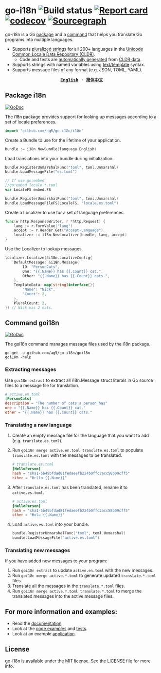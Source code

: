 # go-i18n ![Build status](https://github.com/ag5/go-i18n/workflows/Build/badge.svg) [![Report card](https://goreportcard.com/badge/github.com/ag5/go-i18n)](https://goreportcard.com/report/github.com/ag5/go-i18n) [![codecov](https://codecov.io/gh/ag5/go-i18n/branch/master/graph/badge.svg)](https://codecov.io/gh/ag5/go-i18n) [![Sourcegraph](https://sourcegraph.com/github.com/ag5/go-i18n/-/badge.svg)](https://sourcegraph.com/github.com/ag5/go-i18n?badge)

go-i18n is a Go [package](#package-i18n) and a [command](#command-goi18n) that helps you translate Go programs into multiple languages.

- Supports [pluralized strings](http://cldr.unicode.org/index/cldr-spec/plural-rules) for all 200+ languages in the [Unicode Common Locale Data Repository (CLDR)](https://www.unicode.org/cldr/charts/28/supplemental/language_plural_rules.html).
  - Code and tests are [automatically generated](https://github.com/ag5/go-i18n/tree/main/v2/internal/plural/codegen) from [CLDR data](http://cldr.unicode.org/index/downloads).
- Supports strings with named variables using [text/template](http://golang.org/pkg/text/template/) syntax.
- Supports message files of any format (e.g. JSON, TOML, YAML).

<strong align="center">
<samp>

[**English**](README.md) · [**简体中文**](.github/README.zh-Hans.md)

</samp>
</strong>

## Package i18n
[![GoDoc](https://godoc.org/github.com/ag5/go-i18n?status.svg)](https://godoc.org/github.com/ag5/go-i18n/i18n)

The i18n package provides support for looking up messages according to a set of locale preferences.

```go
import "github.com/ag5/go-i18n/i18n"
```

Create a Bundle to use for the lifetime of your application.

```go
bundle := i18n.NewBundle(language.English)
```

Load translations into your bundle during initialization.

```go
bundle.RegisterUnmarshalFunc("toml", toml.Unmarshal)
bundle.LoadMessageFile("es.toml")
```

```go
// If use go:embed
//go:embed locale.*.toml
var LocaleFS embed.FS

bundle.RegisterUnmarshalFunc("toml", toml.Unmarshal)
bundle.LoadMessageFileFS(LocaleFS, "locale.es.toml")
```

Create a Localizer to use for a set of language preferences.

```go
func(w http.ResponseWriter, r *http.Request) {
    lang := r.FormValue("lang")
    accept := r.Header.Get("Accept-Language")
    localizer := i18n.NewLocalizer(bundle, lang, accept)
}
```

Use the Localizer to lookup messages.

```go
localizer.Localize(&i18n.LocalizeConfig{
    DefaultMessage: &i18n.Message{
        ID: "PersonCats",
        One: "{{.Name}} has {{.Count}} cat.",
        Other: "{{.Name}} has {{.Count}} cats.",
    },
    TemplateData: map[string]interface{}{
        "Name": "Nick",
        "Count": 2,
    },
    PluralCount: 2,
}) // Nick has 2 cats.
```

## Command goi18n
[![GoDoc](https://godoc.org/github.com/ag5/go-i18n?status.svg)](https://godoc.org/github.com/ag5/go-i18n/goi18n)

The goi18n command manages message files used by the i18n package.

```
go get -u github.com/ag5/go-i18n/goi18n
goi18n -help
```

### Extracting messages

Use `goi18n extract` to extract all i18n.Message struct literals in Go source files to a message file for translation.

```toml
# active.en.toml
[PersonCats]
description = "The number of cats a person has"
one = "{{.Name}} has {{.Count}} cat."
other = "{{.Name}} has {{.Count}} cats."
```

### Translating a new language

1. Create an empty message file for the language that you want to add (e.g. `translate.es.toml`).
2. Run `goi18n merge active.en.toml translate.es.toml` to populate `translate.es.toml` with the messages to be translated.

   ```toml
   # translate.es.toml
   [HelloPerson]
   hash = "sha1-5b49bfdad81fedaeefb224b0ffc2acc58b09cff5"
   other = "Hello {{.Name}}"
   ```

3. After `translate.es.toml` has been translated, rename it to `active.es.toml`.

   ```toml
   # active.es.toml
   [HelloPerson]
   hash = "sha1-5b49bfdad81fedaeefb224b0ffc2acc58b09cff5"
   other = "Hola {{.Name}}"
   ```

4. Load `active.es.toml` into your bundle.

   ```go
   bundle.RegisterUnmarshalFunc("toml", toml.Unmarshal)
   bundle.LoadMessageFile("active.es.toml")
   ```

### Translating new messages

If you have added new messages to your program:

1. Run `goi18n extract` to update `active.en.toml` with the new messages.
2. Run `goi18n merge active.*.toml` to generate updated `translate.*.toml` files.
3. Translate all the messages in the `translate.*.toml` files.
4. Run `goi18n merge active.*.toml translate.*.toml` to merge the translated messages into the active message files.

## For more information and examples:

- Read the [documentation](https://godoc.org/github.com/ag5/go-i18n/v2).
- Look at the [code examples](https://github.com/ag5/go-i18n/blob/main/v2/i18n/example_test.go) and [tests](https://github.com/ag5/go-i18n/blob/main/v2/i18n/localizer_test.go).
- Look at an example [application](https://github.com/ag5/go-i18n/tree/main/v2/example).

## License

go-i18n is available under the MIT license. See the [LICENSE](LICENSE) file for more info.
